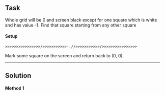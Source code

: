 ## Task

Whole grid will be 0 and screen black except for one square which is white and has value -1. Find that square starting from any other square

#### Setup

    >>>>>>>>>>>>>>>>/>>>>>>>>>>>-.//>>>>>>>>>>>/>>>>>>>>>>>>>>>>

Mark some square on the screen and return back to (0, 0).

--------------

## Solution

#### Method 1
